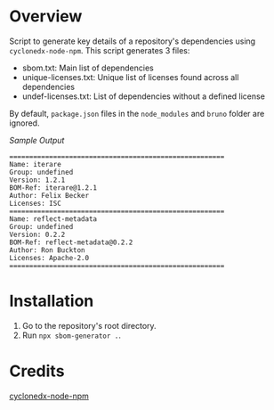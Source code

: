 # Overview

Script to generate key details of a repository's dependencies using `cyclonedx-node-npm`. This script generates 3 files:

- sbom.txt: Main list of dependencies
- unique-licenses.txt: Unique list of licenses found across all dependencies
- undef-licenses.txt: List of dependencies without a defined license

By default, `package.json` files in the `node_modules` and `bruno` folder are ignored.

*Sample Output*

```
======================================================
Name: iterare
Group: undefined
Version: 1.2.1
BOM-Ref: iterare@1.2.1
Author: Felix Becker
Licenses: ISC
======================================================
Name: reflect-metadata
Group: undefined
Version: 0.2.2
BOM-Ref: reflect-metadata@0.2.2
Author: Ron Buckton
Licenses: Apache-2.0
======================================================
```

# Installation

1. Go to the repository's root directory.
2. Run `npx sbom-generator .`.

# Credits

[cyclonedx-node-npm](https://github.com/CycloneDX/cyclonedx-node-npm)
